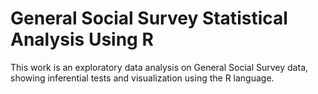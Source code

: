 # General Social Survey Statistical Analysis Using R
This work is an exploratory data analysis on General Social Survey data, showing inferential tests and visualization using the R language.
